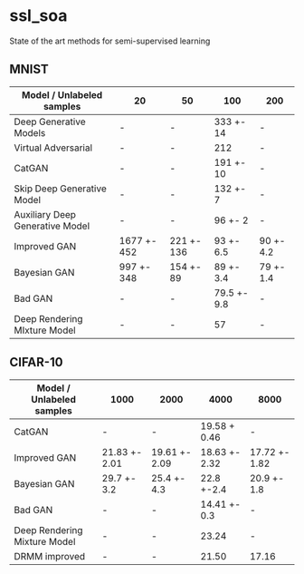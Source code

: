 # ssl_soa
State of the art methods for semi-supervised learning

## MNIST
| Model / Unlabeled samples | 20 | 50 | 100 | 200 |
|---|---|---|---|---|
| Deep Generative Models | - | - | 333 +- 14 | - |
| Virtual Adversarial | - | - | 212 | - |
| CatGAN | - | - | 191 +- 10 | - |
| Skip Deep Generative Model | - | - | 132 +- 7 | - | 
| Auxiliary Deep Generative Model | - | - | 96 +- 2| - |
| Improved GAN | 1677 +- 452 | 221 +- 136 | 93 +- 6.5 | 90 +- 4.2 |
| Bayesian GAN | 997 +- 348 | 154 +- 89 | 89 +- 3.4 | 79 +- 1.4|
| Bad GAN | - | - | 79.5 +- 9.8 | - |
| Deep Rendering MIxture Model | - | - | 57 | - | 


## CIFAR-10
| Model / Unlabeled samples | 1000 | 2000 | 4000 | 8000
|---|---|---|---|---|
| CatGAN | - | - | 19.58 + 0.46 | - |
| Improved GAN | 21.83 +- 2.01 | 19.61 +- 2.09 | 18.63 +- 2.32 | 17.72 +- 1.82 |
| Bayesian GAN | 29.7 +- 3.2 | 25.4 +- 4.3 | 22.8 +-2.4 | 20.9 +- 1.8 |
| Bad GAN | - | - | 14.41 +- 0.3 | - |
| Deep Rendering Mixture Model | - | - | 23.24 | - |
| DRMM improved | - | - |  21.50 | 17.16 |

